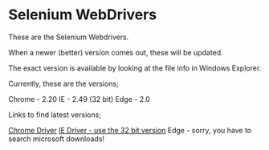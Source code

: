 # Selenium WebDrivers

These are the Selenium Webdrivers.

When a newer (better) version comes out, these will be updated.

The exact version is available by looking at the file info in Windows Explorer.

Currently, these are the versions;

Chrome - 2.20
IE - 2.49 (32 bit)
Edge - 2.0 

Links to find latest versions;

[Chrome Driver](https://sites.google.com/a/chromium.org/chromedriver/downloads)
[IE Driver - use the 32 bit version](http://www.seleniumhq.org/download/)
Edge - sorry, you have to search microsoft downloads!

